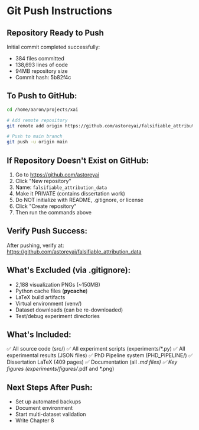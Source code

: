 # Git Push Instructions

## Repository Ready to Push

Initial commit completed successfully:
- 384 files committed
- 138,693 lines of code
- 94MB repository size
- Commit hash: 5b82f4c

## To Push to GitHub:

```bash
cd /home/aaron/projects/xai

# Add remote repository
git remote add origin https://github.com/astoreyai/falsifiable_attribution_data.git

# Push to main branch
git push -u origin main
```

## If Repository Doesn't Exist on GitHub:

1. Go to https://github.com/astoreyai
2. Click "New repository"
3. Name: `falsifiable_attribution_data`
4. Make it PRIVATE (contains dissertation work)
5. Do NOT initialize with README, .gitignore, or license
6. Click "Create repository"
7. Then run the commands above

## Verify Push Success:

After pushing, verify at:
https://github.com/astoreyai/falsifiable_attribution_data

## What's Excluded (via .gitignore):

- 2,188 visualization PNGs (~150MB)
- Python cache files (__pycache__)
- LaTeX build artifacts
- Virtual environment (venv/)
- Dataset downloads (can be re-downloaded)
- Test/debug experiment directories

## What's Included:

✅ All source code (src/)
✅ All experiment scripts (experiments/*.py)
✅ All experimental results (JSON files)
✅ PhD Pipeline system (PHD_PIPELINE/)
✅ Dissertation LaTeX (409 pages)
✅ Documentation (all *.md files)
✅ Key figures (experiments/figures/*.pdf and *.png)

## Next Steps After Push:

- Set up automated backups
- Document environment
- Start multi-dataset validation
- Write Chapter 8
